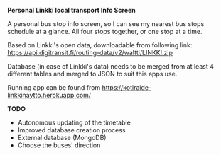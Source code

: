 **Personal Linkki local transport Info Screen**

A personal bus stop info screen, so I can see my nearest bus stops schedule at a glance. All four stops together, or one stop at a time.

Based on Linkki's open data, downloadable from following link: 
https://api.digitransit.fi/routing-data/v2/waltti/LINKKI.zip

Database (in case of Linkki's data) needs to be merged from at least 4 different tables and merged to JSON to suit this apps use.

Running app can be found from https://kotiraide-linkkinaytto.herokuapp.com/


**TODO**
- Autonomous updating of the timetable
- Improved database creation process
- External database (MongoDB)
- Choose the buses' direction
